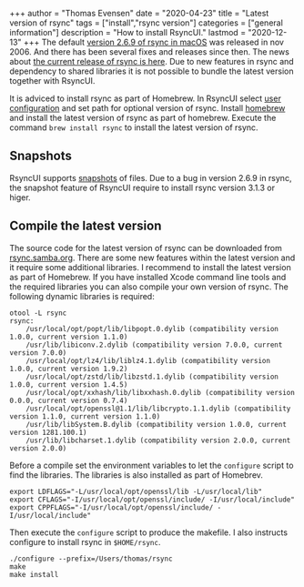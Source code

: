 +++
author = "Thomas Evensen"
date = "2020-04-23"
title =  "Latest version of rsync"
tags = ["install","rsync version"]
categories = ["general information"]
description = "How to install RsyncUI."
lastmod = "2020-12-13"
+++
The default [version 2.6.9 of rsync in macOS](https://download.samba.org/pub/rsync/NEWS#2.6.9) was released in nov 2006. And  there has been several fixes and releases since then. The news about [the current release of rsync is here](https://download.samba.org/pub/rsync/NEWS). Due to new features in rsync and dependency to shared libraries it is not possible to bundle the latest version together with RsyncUI.

It is adviced to install rsync as part of Homebrew. In RsyncUI select [user configuration](/post/userconfiguration/) and set path for optional version of rsync. Install [homebrew](https://brew.sh/) and install the latest version of rsync as part of homebrew. Execute the command `brew install rsync` to install the latest version of rsync.

## Snapshots

RsyncUI supports [snapshots](/post/snapshots/) of files. Due to a bug in version 2.6.9 in rsync, the snapshot feature of RsyncUI require to install rsync version 3.1.3 or higer.

## Compile the latest version

The source code for the latest version of rsync can be downloaded from [rsync.samba.org](https://rsync.samba.org/). There are some new features within the latest version and it require some additional libraries. I recommend to install the latest version as part of Homebrew. If you have installed Xcode command line tools and the required libraries you can also compile your own version of rsync. The following dynamic libraries is required:

```
otool -L rsync
rsync:
	/usr/local/opt/popt/lib/libpopt.0.dylib (compatibility version 1.0.0, current version 1.1.0)
	/usr/lib/libiconv.2.dylib (compatibility version 7.0.0, current version 7.0.0)
	/usr/local/opt/lz4/lib/liblz4.1.dylib (compatibility version 1.0.0, current version 1.9.2)
	/usr/local/opt/zstd/lib/libzstd.1.dylib (compatibility version 1.0.0, current version 1.4.5)
	/usr/local/opt/xxhash/lib/libxxhash.0.dylib (compatibility version 0.0.0, current version 0.7.4)
	/usr/local/opt/openssl@1.1/lib/libcrypto.1.1.dylib (compatibility version 1.1.0, current version 1.1.0)
	/usr/lib/libSystem.B.dylib (compatibility version 1.0.0, current version 1281.100.1)
	/usr/lib/libcharset.1.dylib (compatibility version 2.0.0, current version 2.0.0)
  ```

Before a compile set the environment variables to let the `configure` script to find the libraries. The libraries is also installed as part of Homebrev.

```
export LDFLAGS="-L/usr/local/opt/openssl/lib -L/usr/local/lib"
export CFLAGS="-I/usr/local/opt/openssl/include/ -I/usr/local/include"
export CPPFLAGS="-I/usr/local/opt/openssl/include/ -I/usr/local/include"
```

Then execute the `configure` script to produce the makefile. I also instructs configure to install rsync in `$HOME/rsync`.

```
./configure --prefix=/Users/thomas/rsync
make
make install
```
